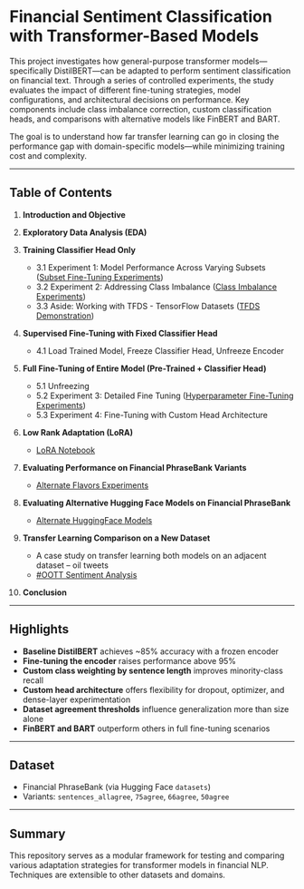 # Financial Sentiment Classification with Transformer-Based Models

This project investigates how general-purpose transformer models—specifically DistilBERT—can be adapted to perform sentiment classification on financial text. Through a series of controlled experiments, the study evaluates the impact of different fine-tuning strategies, model configurations, and architectural decisions on performance. Key components include class imbalance correction, custom classification heads, and comparisons with alternative models like FinBERT and BART.

The goal is to understand how far transfer learning can go in closing the performance gap with domain-specific models—while minimizing training cost and complexity.

---

## Table of Contents

1. **Introduction and Objective**

2. **Exploratory Data Analysis (EDA)**

3. **Training Classifier Head Only**

   * 3.1 Experiment 1: Model Performance Across Varying Subsets ([Subset Fine-Tuning Experiments](./experiments/3.1_subset_finetune.ipynb))
   * 3.2 Experiment 2: Addressing Class Imbalance ([Class Imbalance Experiments](./experiments/3.2_class_imbalance_experiments.ipynb))
   * 3.3 Aside: Working with TFDS - TensorFlow Datasets ([TFDS Demonstration](./experiments/3.3_TFDS_alternative.ipynb))

4. **Supervised Fine-Tuning with Fixed Classifier Head**

   * 4.1 Load Trained Model, Freeze Classifier Head, Unfreeze Encoder

5. **Full Fine-Tuning of Entire Model (Pre-Trained + Classifier Head)**

   * 5.1 Unfreezing
   * 5.2 Experiment 3: Detailed Fine Tuning ([Hyperparameter Fine-Tuning Experiments](./experiments/5.2_full_finetune.ipynb))
   * 5.3 Experiment 4: Fine-Tuning with Custom Head Architecture

6. **Low Rank Adaptation (LoRA)**

   * [LoRA Notebook](./part2_lora_finetune.ipynb)

7. **Evaluating Performance on Financial PhraseBank Variants**

   * [Alternate Flavors Experiments](./experiments/7_fin_phrasebank_flavors.ipynb)

8. **Evaluating Alternative Hugging Face Models on Financial PhraseBank**

   * [Alternate HuggingFace Models](./experiments/8_alternate_models.ipynb)

9. **Transfer Learning Comparison on a New Dataset**

   * A case study on transfer learning both models on an adjacent dataset – oil tweets
   * [#OOTT Sentiment Analysis](../OOTT/oott.ipynb)

10. **Conclusion**

---

## Highlights

* **Baseline DistilBERT** achieves \~85% accuracy with a frozen encoder
* **Fine-tuning the encoder** raises performance above 95%
* **Custom class weighting by sentence length** improves minority-class recall
* **Custom head architecture** offers flexibility for dropout, optimizer, and dense-layer experimentation
* **Dataset agreement thresholds** influence generalization more than size alone
* **FinBERT and BART** outperform others in full fine-tuning scenarios

---

## Dataset

* Financial PhraseBank (via Hugging Face `datasets`)
* Variants: `sentences_allagree`, `75agree`, `66agree`, `50agree`

---

## Summary

This repository serves as a modular framework for testing and comparing various adaptation strategies for transformer models in financial NLP. Techniques are extensible to other datasets and domains.

